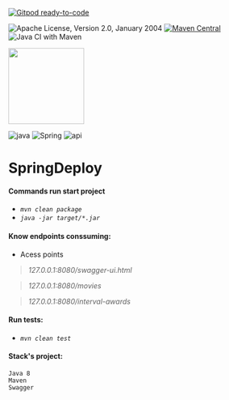 [![Gitpod ready-to-code](https://img.shields.io/badge/Gitpod-ready--to--code-blue?logo=gitpod)](https://gitpod.io/#https://github.com/dansotirakis/lab-b-spring-rest-deploy)

![Apache License, Version 2.0, January 2004](https://img.shields.io/github/license/apache/maven.svg?label=License)
[![Maven Central](https://img.shields.io/maven-central/v/org.apache.maven/apache-maven.svg?label=Maven%20Central)](https://search.maven.org/#search%7Cgav%7C1%7Cg%3A%22org.apache.maven%22%20AND%20a%3A%22apache-maven%22)
![Java CI with Maven](https://github.com/dansotirakis/SpringDeploy/workflows/Java%20CI%20with%20Maven/badge.svg)

<img src="https://raw.githubusercontent.com/swagger-api/swagger.io/wordpress/images/assets/SWU-logo-clr.png" width="150">

![java](https://image.flaticon.com/icons/png/128/919/919854.png)
![Spring](https://hack24x7.com/img/icons/development/Spring.png)
![api](https://image.flaticon.com/icons/png/128/103/103093.png)

# SpringDeploy

  
#### Commands run start project 

- _`mvn clean package`_
- _`java -jar target/*.jar`_


#### Know endpoints conssuming:
  
  - Acess points
  
  > _127.0.0.1:8080/swagger-ui.html_
  
  > _127.0.0.1:8080/movies_

  > _127.0.0.1:8080/interval-awards_

  
#### Run tests: 
- _`mvn clean test`_


#### Stack's project:

    Java 8
    Maven
    Swagger
